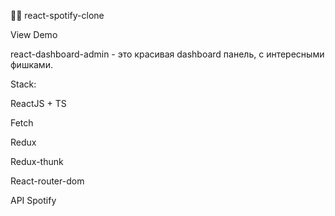 🎻🎤 react-spotify-clone

View Demo

react-dashboard-admin - это красивая dashboard панель, с интересными фишками.

Stack:

ReactJS + TS

Fetch

Redux

Redux-thunk

React-router-dom

API Spotify
